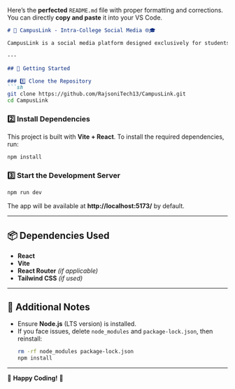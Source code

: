 Here’s the **perfected** `README.md` file with proper formatting and corrections. You can directly **copy and paste** it into your VS Code.  

```md
# 📢 CampusLink - Intra-College Social Media 🌐🎓

CampusLink is a social media platform designed exclusively for students, allowing them to connect, collaborate, and communicate using their official college email ID.

---

## 🚀 Getting Started

### 1️⃣ Clone the Repository  
```sh
git clone https://github.com/RajsoniTech13/CampusLink.git
cd CampusLink
```

### 2️⃣ Install Dependencies  
This project is built with **Vite + React**. To install the required dependencies, run:  
```sh
npm install
```

### 3️⃣ Start the Development Server  
```sh
npm run dev
```
The app will be available at **http://localhost:5173/** by default.

---

## 📦 Dependencies Used
- **React**
- **Vite**
- **React Router** *(if applicable)*
- **Tailwind CSS** *(if used)*

---

## 📌 Additional Notes  
- Ensure **Node.js** (LTS version) is installed.  
- If you face issues, delete `node_modules` and `package-lock.json`, then reinstall:  
  ```sh
  rm -rf node_modules package-lock.json
  npm install
  ```

---

🎉 **Happy Coding!** 🚀
```
